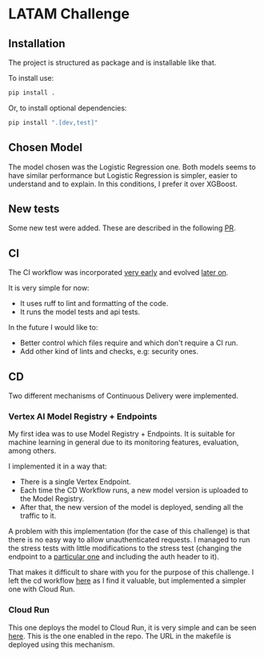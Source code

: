 # LATAM Challenge

## Installation

The project is structured as package and is installable like that.

To install use:
```bash
pip install .
```

Or, to install optional dependencies:
```bash
pip install ".[dev,test]"
```

## Chosen Model

The model chosen was the Logistic Regression one. Both models seems to have similar performance but Logistic Regression is simpler, easier to understand and to explain. In this conditions, I prefer it over XGBoost.

## New tests

Some new test were added. These are described in the following [PR](https://github.com/josecannete/mle-challenge-latam/pull/5).

## CI

The CI workflow was incorporated [very early](https://github.com/josecannete/mle-challenge-latam/pull/1) and evolved [later on](https://github.com/josecannete/mle-challenge-latam/blob/main/.github/workflows/cd.yml).

It is very simple for now:
- It uses ruff to lint and formatting of the code.
- It runs the model tests and api tests.

In the future I would like to:
- Better control which files require and which don't require a CI run.
- Add other kind of lints and checks, e.g: security ones.

## CD

Two different mechanisms of Continuous Delivery were implemented. 

### Vertex AI Model Registry + Endpoints

My first idea was to use Model Registry + Endpoints. It is suitable for machine learning in general due to its monitoring features, evaluation, among others.

I implemented it in a way that:
- There is a single Vertex Endpoint.
- Each time the CD Workflow runs, a new model version is uploaded to the Model Registry.
- After that, the new version of the model is deployed, sending all the traffic to it.

A problem with this implementation (for the case of this challenge) is that there is no easy way to allow unauthenticated requests. I managed to run the stress tests with little modifications to the stress test (changing the endpoint to a [particular one](https://cloud.google.com/vertex-ai/docs/reference/rest/v1/projects.locations.endpoints/rawPredict) and including the auth header to it).

That makes it difficult to share with you for the purpose of this challenge. I left the cd workflow [here](https://github.com/josecannete/mle-challenge-latam/blob/main/.github/workflows/cd.yml) as I find it valuable, but implemented a simpler one with Cloud Run.


### Cloud Run

This one deploys the model to Cloud Run, it is very simple and can be seen [here](https://github.com/josecannete/mle-challenge-latam/blob/main/.github/workflows/cd-cloudrun.yml). This is the one enabled in the repo. The URL in the makefile is deployed using this mechanism.
